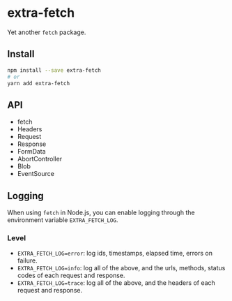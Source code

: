 # extra-fetch

Yet another `fetch` package.

## Install

```sh
npm install --save extra-fetch
# or
yarn add extra-fetch
```

## API

- fetch
- Headers
- Request
- Response
- FormData
- AbortController
- Blob
- EventSource

## Logging

When using `fetch` in Node.js, you can enable logging through the environment variable `EXTRA_FETCH_LOG`.

### Level

- `EXTRA_FETCH_LOG=error`: log ids, timestamps, elapsed time, errors on failure.
- `EXTRA_FETCH_LOG=info`: log all of the above, and the urls, methods, status codes of each request and response.
- `EXTRA_FETCH_LOG=trace`: log all of the above, and the headers of each request and response.
